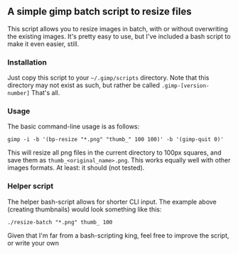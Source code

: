 ## A simple gimp batch script to resize files

This script allows you to resize images in batch, with or without overwriting the existing images. It's pretty easy to use, but I've included a bash script to make it even easier, still.

### Installation

Just copy this script to your `~/.gimp/scripts` directory. Note that this directory may not exist as such, but rather be called `.gimp-[version-number]`
That's all.

### Usage

The basic command-line usage is as follows:

```
gimp -i -b '(bp-resize "*.png" "thumb_" 100 100)' -b '(gimp-quit 0)'
```

This will resize all png files in the current directory to 100px squares, and save them as `thumb_<original_name>.png`. This works equally well with other images formats. At least: it should (not tested).

### Helper script

The helper bash-script allows for shorter CLI input. The example above (creating thumbnails) would look something like this:

```
./resize-batch "*.png" thumb_ 100
```

Given that I'm far from a bash-scripting king, feel free to improve the script, or write your own


